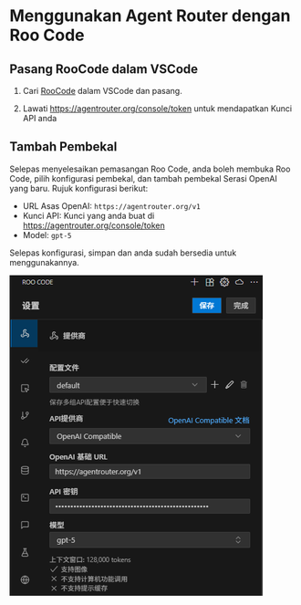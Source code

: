 # Menggunakan Agent Router dengan Roo Code

## Pasang RooCode dalam VSCode

1. Cari [RooCode](https://marketplace.visualstudio.com/items?itemName=RooVeterinaryInc.roo-cline) dalam VSCode dan pasang.

2. Lawati https://agentrouter.org/console/token untuk mendapatkan Kunci API anda

## Tambah Pembekal

Selepas menyelesaikan pemasangan Roo Code, anda boleh membuka Roo Code, pilih konfigurasi pembekal, dan tambah pembekal Serasi OpenAI yang baru. Rujuk konfigurasi berikut:

- URL Asas OpenAI: `https://agentrouter.org/v1`
- Kunci API: Kunci yang anda buat di https://agentrouter.org/console/token
- Model: `gpt-5`

Selepas konfigurasi, simpan dan anda sudah bersedia untuk menggunakannya.

![](../img/roo-code.png)